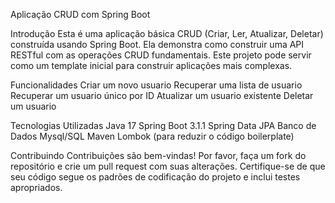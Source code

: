 Aplicação CRUD com Spring Boot

Introdução
Esta é uma aplicação básica CRUD (Criar, Ler, Atualizar, Deletar) construída usando Spring Boot. Ela demonstra como construir uma API RESTful com as operações CRUD fundamentais. Este projeto pode servir como um template inicial para construir aplicações mais complexas.

Funcionalidades
Criar um novo usuario
Recuperar uma lista de usuario
Recuperar um usuario único por ID
Atualizar um usuario existente
Deletar um usuario


Tecnologias Utilizadas
Java 17
Spring Boot 3.1.1
Spring Data JPA
Banco de Dados Mysql/SQL
Maven
Lombok (para reduzir o código boilerplate)

Contribuindo
Contribuições são bem-vindas! Por favor, faça um fork do repositório e crie um pull request com suas alterações. Certifique-se de que seu código segue os padrões de codificação do projeto e inclui testes apropriados.

